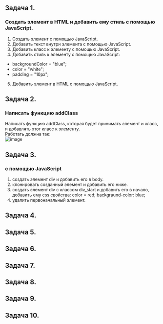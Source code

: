 
## Задача 1.   
### Создать элемент в HTML и добавить ему стиль с помощью JavaScript.  
1. Создать элемент с помощью JavaScript.    
2. Добавить текст внутри элемента с помощью JavaScript.  
3. Добавить класс к элементу с помощью JavaScript.  
4. Добавить стиль к элементу с помощью JavaScript:   
- backgroundColor = "blue";  
- color = "white";  
- padding = "10px";  
5. Добавить элемент в HTML с помощью JavaScript.  

## Задача 2.   
### Написать функцию addClass  
Написать функцию addClass, которая будет принимать элемент и класс, и добавлять этот класс к элементу.  
Работать должна так:   
![image](https://user-images.githubusercontent.com/113675674/217232848-268ddfe1-b3dd-48b8-9398-b773b1e157d5.png)   

## Задача 3.   
### с помощью JavaScript  
1. создать элемент div и добавить его в body.  
2. клонировать созданный  элемент и добавить его ниже.  
3. создать элемент div с классом div_start и добавить его в начало, добавить ему css свойства: color = red; backgraund-color: blue;   
4. удалить первоначальный элемент.  

## Задача 4.   
### 

## Задача 5.   
### 

## Задача 6.   
### 

## Задача 7.   
### 

## Задача 8.   
### 

## Задача 9.   
### 

## Задача 10.   
### 



